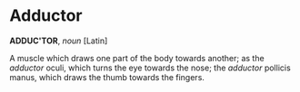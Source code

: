 # Adductor

**ADDUC'TOR**, _noun_ \[Latin\]

A muscle which draws one part of the body towards another; as the _adductor_ oculi, which turns the eye towards the nose; the _adductor_ pollicis manus, which draws the thumb towards the fingers.